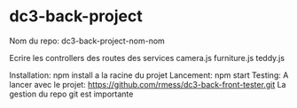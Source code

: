 # dc3-back-project

Nom du repo: dc3-back-project-nom-nom

Ecrire les controllers des routes des services camera.js furniture.js teddy.js

Installation: npm install a la racine du projet
Lancement: npm start
Testing: A lancer avec le projet: https://github.com/rmess/dc3-back-front-tester.git
La gestion du repo git est importante
